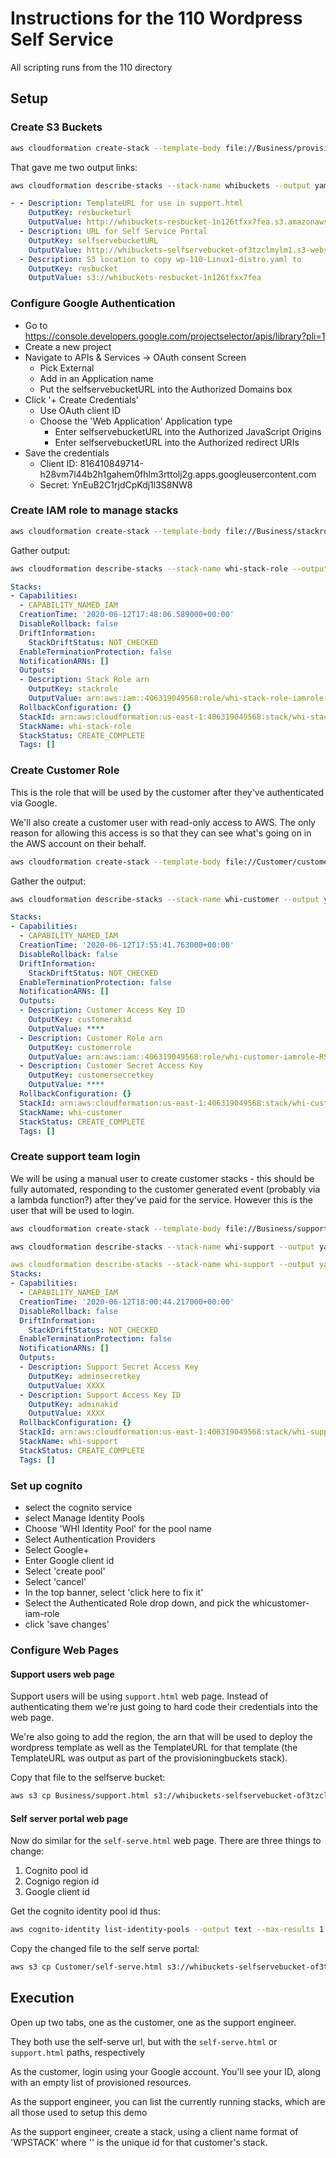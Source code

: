 # Instructions for the 110 Wordpress Self Service
All scripting runs from the 110 directory
## Setup
### Create S3 Buckets
```bash
aws cloudformation create-stack --template-body file://Business/provisioningbuckets.yaml --stack-name whibuckets
```
That gave me two output links:
```bash
aws cloudformation describe-stacks --stack-name whibuckets --output yaml --query Stacks[*].Outputs[*]
```

```yaml
- - Description: TemplateURL for use in support.html
    OutputKey: resbucketurl
    OutputValue: http://whibuckets-resbucket-1n126tfxx7fea.s3.amazonaws.com/wp-110-Linux1-distro.yaml
  - Description: URL for Self Service Portal
    OutputKey: selfservebucketURL
    OutputValue: http://whibuckets-selfservebucket-of3tzclmylm1.s3-website-us-east-1.amazonaws.com
  - Description: S3 location to copy wp-110-Linux1-distro.yaml to
    OutputKey: resbucket
    OutputValue: s3://whibuckets-resbucket-1n126tfxx7fea
```

### Configure Google Authentication
 * Go to https://console.developers.google.com/projectselector/apis/library?pli=1
 * Create a new project
 * Navigate to APIs & Services -> OAuth consent Screen
   * Pick External
   * Add in an Application name
   * Put the selfservebucketURL into the Authorized Domains box
 * Click '+ Create Credentials'
   * Use OAuth client ID
   * Choose the 'Web Application' Application type
     * Enter selfservebucketURL into the Authorized JavaScript Origins 
	 * Enter selfservebucketURL into the Authorized redirect URIs
 * Save the credentials
   * Client ID: 816410849714-h28vm7l44b2h1gahem0fhlm3rttolj2g.apps.googleusercontent.com
   * Secret: YnEuB2C1rjdCpKdj1l3S8NW8
   
### Create IAM role to manage stacks
```bash
aws cloudformation create-stack --template-body file://Business/stackrole.yaml --stack-name whi-stack-role --capabilities CAPABILITY_NAMED_IAM
```
Gather output:
```bash
aws cloudformation describe-stacks --stack-name whi-stack-role --output yaml
```

```yaml
Stacks:
- Capabilities:
  - CAPABILITY_NAMED_IAM
  CreationTime: '2020-06-12T17:48:06.589000+00:00'
  DisableRollback: false
  DriftInformation:
    StackDriftStatus: NOT_CHECKED
  EnableTerminationProtection: false
  NotificationARNs: []
  Outputs:
  - Description: Stack Role arn
    OutputKey: stackrole
    OutputValue: arn:aws:iam::406319049568:role/whi-stack-role-iamrole-11LQKHQ0PFOXP
  RollbackConfiguration: {}
  StackId: arn:aws:cloudformation:us-east-1:406319049568:stack/whi-stack-role/df2d3eb0-acd4-11ea-ba49-0ed4cff9b69d
  StackName: whi-stack-role
  StackStatus: CREATE_COMPLETE
  Tags: []
```
### Create Customer Role
This is the role that will be used by the customer after they've authenticated via Google.

We'll also create a customer user with read-only access to AWS. The only reason for allowing this access is so that they can see what's going on in the AWS account on their behalf.

```bash
aws cloudformation create-stack --template-body file://Customer/customeriamandrole.yaml --stack-name whi-customer --capabilities CAPABILITY_NAMED_IAM
```

Gather the output:
```bash
aws cloudformation describe-stacks --stack-name whi-customer --output yaml
```

```yaml
Stacks:
- Capabilities:
  - CAPABILITY_NAMED_IAM
  CreationTime: '2020-06-12T17:55:41.763000+00:00'
  DisableRollback: false
  DriftInformation:
    StackDriftStatus: NOT_CHECKED
  EnableTerminationProtection: false
  NotificationARNs: []
  Outputs:
  - Description: Customer Access Key ID
    OutputKey: customerakid
    OutputValue: ****
  - Description: Customer Role arn
    OutputKey: customerrole
    OutputValue: arn:aws:iam::406319049568:role/whi-customer-iamrole-RSB4WC6XLL0U
  - Description: Customer Secret Access Key
    OutputKey: customersecretkey
    OutputValue: ****
  RollbackConfiguration: {}
  StackId: arn:aws:cloudformation:us-east-1:406319049568:stack/whi-customer/e5012350-acd5-11ea-a349-126bf0867249
  StackName: whi-customer
  StackStatus: CREATE_COMPLETE
  Tags: []
```

### Create support team login
We will be using a manual user to create customer stacks - this should be fully automated, responding to the customer generated event (probably via a lambda function?) after they've paid for the service. However this is the user that will be used to login.

```bash
aws cloudformation create-stack --template-body file://Business/supportiam.yaml --stack-name whi-support --capabilities CAPABILITY_NAMED_IAM
```

```bash
aws cloudformation describe-stacks --stack-name whi-support --output yaml
```

```yaml
aws cloudformation describe-stacks --stack-name whi-support --output yaml
Stacks:
- Capabilities:
  - CAPABILITY_NAMED_IAM
  CreationTime: '2020-06-12T18:00:44.217000+00:00'
  DisableRollback: false
  DriftInformation:
    StackDriftStatus: NOT_CHECKED
  EnableTerminationProtection: false
  NotificationARNs: []
  Outputs:
  - Description: Support Secret Access Key
    OutputKey: adminsecretkey
    OutputValue: XXXX
  - Description: Support Access Key ID
    OutputKey: adminakid
    OutputValue: XXXX
  RollbackConfiguration: {}
  StackId: arn:aws:cloudformation:us-east-1:406319049568:stack/whi-support/a2bff790-acd6-11ea-9d98-1246411399d1
  StackName: whi-support
  StackStatus: CREATE_COMPLETE
  Tags: []
```

### Set up cognito
* select the cognito service
* select Manage Identity Pools
* Choose 'WHI Identity Pool' for the pool name
* Select Authentication Providers
* Select Google+
* Enter Google client id
* Select 'create pool'
* Select 'cancel'
* In the top banner, select 'click here to fix it'
* Select the Authenticated Role drop down, and pick the whicustomer-iam-role
* click 'save changes'

### Configure Web Pages
#### Support users web page
Support users will be using `support.html` web page. Instead of authenticating them we're just going to hard code their credentials into the web page.

We're also going to add the region, the arn that will be used to deploy the wordpress template as well as the TemplateURL for that template (the TemplateURL was output as part of the provisioningbuckets stack). 

Copy that file to the selfserve bucket:

```bash
aws s3 cp Business/support.html s3://whibuckets-selfservebucket-of3tzclmylm1
```
#### Self server portal web page
Now do similar for the `self-serve.html` web page.
There are three things to change:
 1. Cognito pool id
 2. Cognigo region id
 3. Google client id

Get the cognito identity pool id thus:
```bash
aws cognito-identity list-identity-pools --output text --max-results 1 --query IdentityPools[*].IdentityPoolId
```

Copy the changed file to the self serve portal:

```bash
aws s3 cp Customer/self-serve.html s3://whibuckets-selfservebucket-of3tzclmylm1
```



## Execution
Open up two tabs, one as the customer, one as the support engineer.

They both use the self-serve url, but with the `self-serve.html` or `support.html` paths, respectively

As the customer, login using your Google account. You'll see your ID, along with an empty list of provisioned resources.

As the support engineer, you can list the currently running stacks, which are all those used to setup this demo

As the support engineer, create a stack, using a client name format of 'WP<profileid>STACK<N>' where '<N>' is the unique id for that customer's stack.


